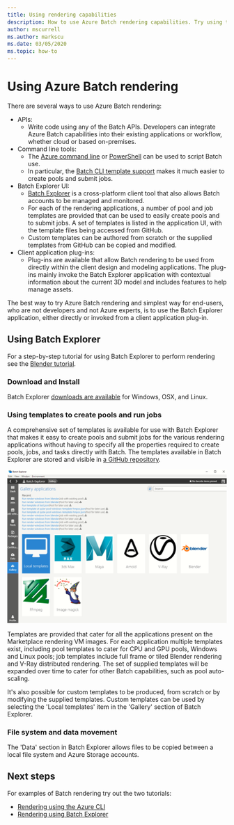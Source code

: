```yaml
---
title: Using rendering capabilities
description: How to use Azure Batch rendering capabilities. Try using the Batch Explorer application, either directly or invoked from a client application plug-in.
author: mscurrell
ms.author: markscu
ms.date: 03/05/2020
ms.topic: how-to
---
```


# Using Azure Batch rendering

There are several ways to use Azure Batch rendering:

* APIs:
  * Write code using any of the Batch APIs.  Developers can integrate Azure Batch capabilities into their existing applications or workflow, whether cloud or based on-premises.
* Command line tools:
  * The [Azure command line](/cli/azure/) or [PowerShell](/powershell/azure/) can be used to script Batch use.
  * In particular, the [Batch CLI template support](./batch-cli-templates.md) makes it much easier to create pools and submit jobs.
* Batch Explorer UI:
  * [Batch Explorer](https://github.com/Azure/BatchLabs) is a cross-platform client tool that also allows Batch accounts to be managed and monitored.
  * For each of the rendering applications, a number of pool and job templates are provided that can be used to easily create pools and to submit jobs.  A set of templates is listed in the application UI, with the template files being accessed from GitHub.
  * Custom templates can be authored from scratch or the supplied templates from GitHub can be copied and modified.
* Client application plug-ins:
  * Plug-ins are available that allow Batch rendering to be used from directly within the client design and modeling applications.  The plug-ins mainly invoke the Batch Explorer application with contextual information about the current 3D model and includes features to help manage assets.

The best way to try Azure Batch rendering and simplest way for end-users, who are not developers and not Azure experts, is to use the Batch Explorer application, either directly or invoked from a client application plug-in.

## Using Batch Explorer

For a step-by-step tutorial for using Batch Explorer to perform rendering see the [Blender tutorial](./tutorial-rendering-batchexplorer-blender.md).

### Download and Install

Batch Explorer [downloads are available](https://azure.github.io/BatchExplorer/) for Windows, OSX, and Linux.

### Using templates to create pools and run jobs

A comprehensive set of templates is available for use with Batch Explorer that makes it easy to create pools and submit jobs for the various rendering applications without having to specify all the properties required to create pools, jobs, and tasks directly with Batch.  The templates available in Batch Explorer are stored and visible in [a GitHub repository](https://github.com/Azure/BatchExplorer-data/tree/master/ncj).

![Batch Explorer Gallery](./media/batch-rendering-using/batch-explorer-gallery.png)

Templates are provided that cater for all the applications present on the Marketplace rendering VM images.  For each application multiple templates exist, including pool templates to cater for CPU and GPU pools, Windows and Linux pools; job templates include full frame or tiled Blender rendering and V-Ray distributed rendering. The set of supplied templates will be expanded over time to cater for other Batch capabilities, such as pool auto-scaling.

It's also possible for custom templates to be produced, from scratch or by modifying the supplied templates. Custom templates can be used by selecting the 'Local templates' item in the 'Gallery' section of Batch Explorer.

### File system and data movement

The 'Data' section in Batch Explorer allows files to be copied between a local file system and Azure Storage accounts.

## Next steps

For examples of Batch rendering try out the two tutorials:

* [Rendering using the Azure CLI](./tutorial-rendering-cli.md)
* [Rendering using Batch Explorer](./tutorial-rendering-batchexplorer-blender.md)

